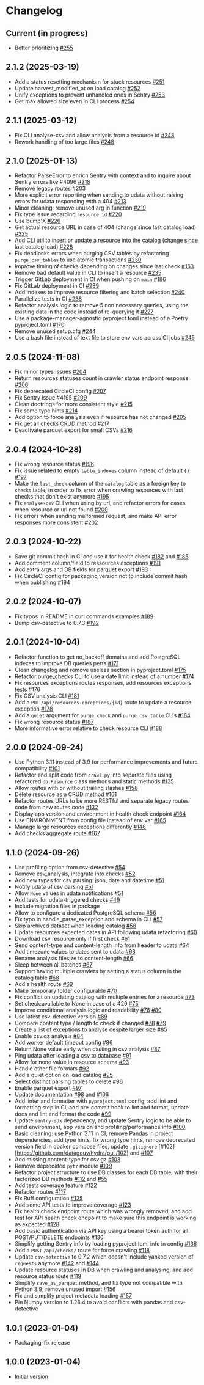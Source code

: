# Changelog

## Current (in progress)

- Better prioritizing [#255](https://github.com/datagouv/hydra/pull/255)

## 2.1.2 (2025-03-19)

- Add a status resetting mechanism for stuck resources [#251](https://github.com/datagouv/hydra/pull/251)
- Update harvest_modified_at on load catalog [#252](https://github.com/datagouv/hydra/pull/252)
- Unify exceptions to prevent unhandled ones in Sentry [#253](https://github.com/datagouv/hydra/pull/253)
- Get max allowed size even in CLI process [#254](https://github.com/datagouv/hydra/pull/254)

## 2.1.1 (2025-03-12)

- Fix CLI analyse-csv and allow analysis from a resource id [#248](https://github.com/datagouv/hydra/pull/248)
- Rework handling of too large files [#248](https://github.com/datagouv/hydra/pull/248)

## 2.1.0 (2025-01-13)

- Refactor ParseError to enrich Sentry with context and to inquire about Sentry errors like #4096 [#218](https://github.com/datagouv/hydra/pull/218)
- Remove legacy routes [#203](https://github.com/datagouv/hydra/pull/203)
- More explicit error reporting when sending to udata without raising errors for udata responding with a 404 [#213](https://github.com/datagouv/hydra/pull/213)
- Minor cleaning: remove unused arg in function [#219](https://github.com/datagouv/hydra/pull/219)
- Fix type issue regarding `resource_id` [#220](https://github.com/datagouv/hydra/pull/220)
- Use bump'X [#226](https://github.com/datagouv/hydra/pull/226)
- Get actual resource URL in case of 404 (change since last catalog load) [#225](https://github.com/datagouv/hydra/pull/225)
- Add CLI util to insert or update a resource into the catalog (change since last catalog load) [#228](https://github.com/datagouv/hydra/pull/228)
- Fix deadlocks errors when purging CSV tables by refactoring `purge_csv_tables` to use atomic transactions [#230](https://github.com/datagouv/hydra/pull/230)
- Improve timing of checks depending on changes since last check [#163](https://github.com/datagouv/hydra/pull/163)
- Remove bad default value in CLI to insert a resource [#235](https://github.com/datagouv/hydra/pull/235)
- Trigger GitLab deployment in CI when pushing on `main` [#186](https://github.com/datagouv/hydra/pull/186)
- Fix GitLab deployment in CI [#239](https://github.com/datagouv/hydra/pull/239)
- Add indexes to improve resource filtering and batch selection [#240](https://github.com/datagouv/hydra/pull/240)
- Parallelize tests in CI [#238](https://github.com/datagouv/hydra/pull/238)
- Refactor analysis logic to remove 5 non necessary queries, using the existing data in the code instead of re-querying it [#227](https://github.com/datagouv/hydra/pull/227)
- Use a package-manager-agnostic pyproject.toml instead of a Poetry pyproject.toml [#170](https://github.com/datagouv/hydra/pull/170)
- Remove unused setup.cfg [#244](https://github.com/datagouv/hydra/pull/244)
- Use a bash file instead of text file to store env vars across CI jobs [#245](https://github.com/datagouv/hydra/pull/245)

## 2.0.5 (2024-11-08)

- Fix minor types issues [#204](https://github.com/datagouv/hydra/pull/204)
- Return resources statuses count in crawler status endpoint response [#206](https://github.com/datagouv/hydra/pull/206)
- Fix deprecated CircleCI config [#207](https://github.com/datagouv/hydra/pull/207)
- Fix Sentry issue #4195 [#209](https://github.com/datagouv/hydra/pull/209)
- Clean doctrings for more consistent style [#215](https://github.com/datagouv/hydra/pull/215)
- Fix some type hints [#214](https://github.com/datagouv/hydra/pull/214)
- Add option to force analysis even if resource has not changed [#205](https://github.com/datagouv/hydra/pull/205)
- Fix get all checks CRUD method [#217](https://github.com/datagouv/hydra/pull/217)
- Deactivate parquet export for small CSVs [#216](https://github.com/datagouv/hydra/pull/216)

## 2.0.4 (2024-10-28)

- Fix wrong resource status [#196](https://github.com/datagouv/hydra/pull/196)
- Fix issue related to empty `table_indexes` column instead of default `{}` [#197](https://github.com/datagouv/hydra/pull/197)
- Make the `last_check` column of the `catalog` table as a foreign key to `checks` table, in order to fix error when crawling resources with last checks that don't exist anymore [#195](https://github.com/datagouv/hydra/pull/195)
- Fix `analyse-csv` CLI when using by url, and refactor errors for cases when resource or url not found [#200](https://github.com/datagouv/hydra/pull/200)
- Fix errors when sending malformed request, and make API error responses more consistent [#202](https://github.com/datagouv/hydra/pull/202)

## 2.0.3 (2024-10-22)

- Save git commit hash in CI and use it for health check [#182](https://github.com/datagouv/hydra/pull/182) and [#185](https://github.com/datagouv/hydra/pull/185)
- Add comment column/field to ressources exceptions [#191](https://github.com/datagouv/hydra/pull/191)
- Add extra args and DB fields for parquet export [#193](https://github.com/datagouv/hydra/pull/193)
- Fix CircleCI config for packaging version not to include commit hash when publishing [#194](https://github.com/datagouv/hydra/pull/194)

## 2.0.2 (2024-10-07)

- Fix typos in README in curl commands examples [#189](https://github.com/datagouv/hydra/pull/189)
- Bump csv-detective to 0.7.3 [#192](https://github.com/datagouv/hydra/pull/192)

## 2.0.1 (2024-10-04)

- Refactor function to get no_backoff domains and add PostgreSQL indexes to improve DB queries perfs [#171](https://github.com/datagouv/hydra/pull/171)
- Clean changelog and remove useless section in pyproject.toml [#175](https://github.com/datagouv/hydra/pull/175)
- Refactor purge_checks CLI to use a date limit instead of a number [#174](https://github.com/datagouv/hydra/pull/174)
- Fix resources exceptions routes responses, add resources exceptions tests [#176](https://github.com/datagouv/hydra/pull/176)
- Fix CSV analysis CLI [#181](https://github.com/datagouv/hydra/pull/181)
- Add a `PUT` `/api/resources-exceptions/{id}` route to update a resource exception [#178](https://github.com/datagouv/hydra/pull/178)
- Add a `quiet` argument for `purge_check` and `purge_csv_table` CLIs [#184](https://github.com/datagouv/hydra/pull/184)
- Fix wrong resource status [#187](https://github.com/datagouv/hydra/pull/187)
- More informative error relative to check resource CLI [#188](https://github.com/datagouv/hydra/pull/188)

## 2.0.0 (2024-09-24)

- Use Python 3.11 instead of 3.9 for performance improvements and future compatibility [#101](https://github.com/datagouv/hydra/pull/101)
- Refactor and split code from `crawl.py` into separate files using refactored `db.Resource` class methods and static methods [#135](https://github.com/datagouv/hydra/pull/135)
- Allow routes with or without trailing slashes [#158](https://github.com/datagouv/hydra/pull/158)
- Delete resource as a CRUD method [#161](https://github.com/datagouv/hydra/pull/161)
- Refactor routes URLs to be more RESTful and separate legacy routes code from new routes code [#132](https://github.com/datagouv/hydra/pull/132)
- Display app version and environment in health check endpoint [#164](https://github.com/datagouv/hydra/pull/164)
- Use ENVIRONMENT from config file instead of env var [#165](https://github.com/datagouv/hydra/pull/165)
- Manage large resources exceptions differently [#148](https://github.com/datagouv/hydra/pull/148)
- Add checks aggregate route [#167](https://github.com/datagouv/hydra/pull/167)

## 1.1.0 (2024-09-26)

- Use profiling option from csv-detective [#54](https://github.com/etalab/udata-hydra/pull/54)
- Remove csv_analysis, integrate into checks [#52](https://github.com/etalab/udata-hydra/pull/52)
- Add new types for csv parsing: json, date and datetime [#51](https://github.com/etalab/udata-hydra/pull/51)
- Notify udata of csv parsing [#51](https://github.com/etalab/udata-hydra/pull/51)
- Allow `None` values in udata notifications [#51](https://github.com/etalab/udata-hydra/pull/51)
- Add tests for udata-triggered checks [#49](https://github.com/etalab/udata-hydra/pull/49)
- Include migration files in package
- Allow to configure a dedicated PostgreSQL schema [#56](https://github.com/etalab/udata-hydra/pull/56)
- Fix typo in handle_parse_exception and schema in CLI [#57](https://github.com/etalab/udata-hydra/pull/57)
- Skip archived dataset when loading catalog [#58](https://github.com/etalab/udata-hydra/pull/58)
- Update resources expected dates in API following udata refactoring [#60](https://github.com/etalab/udata-hydra/pull/60)
- Download csv resource only if first check [#61](https://github.com/etalab/udata-hydra/pull/61)
- Send content-type and content-length info from header to udata [#64](https://github.com/etalab/udata-hydra/pull/64)
- Add timezone values to dates sent to udata [#63](https://github.com/etalab/udata-hydra/pull/63)
- Rename analysis filesize to content-length [#66](https://github.com/etalab/udata-hydra/pull/66)
- Sleep between all batches [#67](https://github.com/etalab/udata-hydra/pull/67)
- Support having multiple crawlers by setting a status column in the catalog table [#68](https://github.com/etalab/udata-hydra/pull/68)
- Add a health route [#69](https://github.com/etalab/udata-hydra/pull/69)
- Make temporary folder configurable [#70](https://github.com/etalab/udata-hydra/pull/70)
- Fix conflict on updating catalog with multiple entries for a resource [#73](https://github.com/etalab/udata-hydra/pull/73)
- Set check:available to None in case of a 429 [#75](https://github.com/etalab/udata-hydra/pull/75)
- Improve conditional analysis logic and readability [#76](https://github.com/etalab/udata-hydra/pull/76) [#80](https://github.com/etalab/udata-hydra/pull/80)
- Use latest csv-detective version [#89](https://github.com/etalab/udata-hydra/pull/89)
- Compare content type / length to check if changed [#78](https://github.com/etalab/udata-hydra/pull/78) [#79](https://github.com/etalab/udata-hydra/pull/79)
- Create a list of exceptions to analyse despite larger size [#85](https://github.com/etalab/udata-hydra/pull/85)
- Enable csv.gz analysis [#84](https://github.com/etalab/udata-hydra/pull/84)
- Add worker default timeout config [#86](https://github.com/etalab/udata-hydra/pull/86)
- Return None value early when casting in csv analysis [#87](https://github.com/etalab/udata-hydra/pull/87)
- Ping udata after loading a csv to database [#91](https://github.com/etalab/udata-hydra/pull/91)
- Allow for none value in resource schema [#93](https://github.com/etalab/udata-hydra/pull/93)
- Handle other file formats [#92](https://github.com/etalab/udata-hydra/pull/92)
- Add a quiet option on load catalog [#95](https://github.com/datagouv/hydra/pull/95)
- Select distinct parsing tables to delete [#96](https://github.com/datagouv/hydra/pull/96)
- Enable parquet export [#97](https://github.com/datagouv/hydra/pull/97)
- Update documentation [#98](https://github.com/datagouv/hydra/pull/98) and [#106](https://github.com/datagouv/hydra/pull/106)
- Add linter and formatter with `pyproject.toml` config, add lint and formatting step in CI, add pre-commit hook to lint and format, update docs and lint and format the code [#99](https://github.com/datagouv/hydra/pull/99)
- Update `sentry-sdk` dependency, and update Sentry logic to be able to send environment, app version and profiling/performance info [#100](https://github.com/datagouv/hydra/pull/100)
- Basic cleaning: use Python 3.11 in CI, remove Pandas in project dependencies, add type hints, fix wrong type hints, remove deprecated version field in docker compose files, update `.gitignore` [#102] [https://github.com/datagouv/hydra/pull/102] and [#107](https://github.com/datagouv/hydra/pull/107)
- Add missing content-type for csv.gz [#103](https://github.com/datagouv/hydra/pull/103)
- Remove deprecated `pytz` module [#109](https://github.com/datagouv/hydra/pull/109)
- Refactor project structure to use DB classes for each DB table, with their factorized DB methods [#112](https://github.com/datagouv/hydra/pull/112) and [#55](https://github.com/datagouv/hydra/pull/55)
- Add tests coverage feature [#122](https://github.com/datagouv/hydra/pull/122)
- Refactor routes [#117](https://github.com/datagouv/hydra/pull/117)
- Fix Ruff configuration [#125](https://github.com/datagouv/hydra/pull/125)
- Add some API tests to improve coverage [#123](https://github.com/datagouv/hydra/pull/123)
- Fix health check endpoint route which was wrongly removed, and add test for API health check endpoint to make sure this endpoint is working as expected [#128](https://github.com/datagouv/hydra/pull/128)
- Add basic authentication via API key using a bearer token auth for all POST/PUT/DELETE endpoints [#130](https://github.com/datagouv/hydra/pull/130)
- Simplify getting Sentry info by loading pyproject.toml info in config [#138](https://github.com/datagouv/hydra/pull/138)
- Add a `POST` `/api/checks/` route for force crawling [#118](https://github.com/datagouv/hydra/pull/118)
- Update `csv-detective` to 0.7.2 which doesn't include yanked version of `requests` anymore [#142](https://github.com/datagouv/hydra/pull/142) and [#144](https://github.com/datagouv/hydra/pull/144)
- Update resource statuses in DB when crawling and analysing, and add resource status route [#119](https://github.com/datagouv/hydra/pull/119)
- Simplify `save_as_parquet` method, and fix type not compatible with Python 3.9; remove unused import [#156](https://github.com/datagouv/hydra/pull/156)
- Fix and simplify project metadata loading [#157](https://github.com/datagouv/hydra/pull/157)
- Pin Numpy version to 1.26.4 to avoid conflicts with pandas and csv-detective

## 1.0.1 (2023-01-04)

- Packaging-fix release

## 1.0.0 (2023-01-04)

- Initial version
